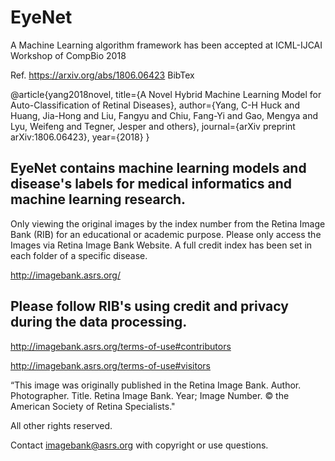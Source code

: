 # EyeNet

A Machine Learning algorithm framework has been accepted at ICML-IJCAI Workshop of CompBio 2018 

Ref. https://arxiv.org/abs/1806.06423 BibTex

@article{yang2018novel,
  title={A Novel Hybrid Machine Learning Model for Auto-Classification of Retinal Diseases},
  author={Yang, C-H Huck and Huang, Jia-Hong and Liu, Fangyu and Chiu, Fang-Yi and Gao, Mengya and Lyu, Weifeng and Tegner, Jesper and others},
  journal={arXiv preprint arXiv:1806.06423},
  year={2018}
}

## EyeNet contains machine learning models and disease's labels for medical informatics and machine learning research.

Only viewing the original images by the index number from the Retina Image Bank (RIB) for an educational or academic purpose. Please only access the Images via Retina Image Bank Website. A full credit index has been set in each folder of a specific disease. 

http://imagebank.asrs.org/

## Please follow RIB's using credit and privacy during the data processing. 

http://imagebank.asrs.org/terms-of-use#contributors

http://imagebank.asrs.org/terms-of-use#visitors

“This image was originally published in the Retina Image Bank. Author. Photographer. Title. Retina Image Bank. Year; Image Number. 
© the American Society of Retina Specialists."

All other rights reserved.

Contact imagebank@asrs.org with copyright or use questions.
